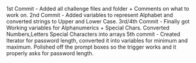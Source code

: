 1st Commit - Added all challenge files and folder + Comments on what to work on. 
2nd Commit - Added variables to represent Alphabet and converted strings to Upper and Lower Case.
3rd/4th Commit - Finally got Working variables for Alphanumerics + Special Chars. Converted Numbers,Letters Special Characters into arrays
5th commit - Created Iterator for password length, converted it into variables for minimum and maximum. Polished off the prompt boxes so the trigger works and it properly asks for password length. 